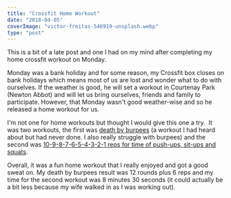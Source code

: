 ```yaml
---
title: "Crossfit Home Workout"
date: "2018-04-05"
coverImage: "victor-freitas-546919-unsplash.webp"
type: "post"
---
```


This is a bit of a late post and one I had on my mind after completing my home crossfit workout on Monday.

Monday was a bank holiday and for some reason, my Crossfit box closes on bank holidays which means most of us are lost and wonder what to do with ourselves. If the weather is good, he will set a workout in Courtenay Park (Newton Abbot) and will let us bring ourselves, friends and family to participate. However, that Monday wasn't good weather-wise and so he released a home workout for us.

I'm not one for home workouts but thought I would give this one a try.  It was two workouts, the first was [death by burpees](https://www.youtube.com/watch?v=hPhOQbj2ons) (a workout I had heard about but had never done. I also really struggle with burpees) and the second was [10-9-8-7-6-5-4-3-2-1 reps for time of push-ups, sit-ups and squats](https://www.youtube.com/watch?v=OTirhZOR7Xw).

Overall, it was a fun home workout that I really enjoyed and got a good sweat on. My death by burpees result was 12 rounds plus 6 reps and my time for the second workout was 8 minutes 30 seconds (it could actually be a bit less because my wife walked in as I was working out).
